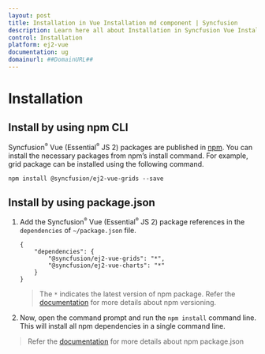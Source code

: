 ```yaml
---
layout: post
title: Installation in Vue Installation md component | Syncfusion
description: Learn here all about Installation in Syncfusion Vue Installation md component of Syncfusion Essential JS 2 and more.
control: Installation 
platform: ej2-vue
documentation: ug
domainurl: ##DomainURL##
---
```


<!-- markdownlint-disable MD024 -->

# Installation

## Install by using npm CLI

Syncfusion<sup style="font-size:70%">&reg;</sup> Vue (Essential<sup style="font-size:70%">&reg;</sup> JS 2) packages are published in [npm](https://www.npmjs.com/search?q=ej2-vue). You can install the necessary packages from npm’s install command. For example, grid package can be installed using the following command.

```
npm install @syncfusion/ej2-vue-grids --save
```

## Install by using package.json

1. Add the Syncfusion<sup style="font-size:70%">&reg;</sup> Vue (Essential<sup style="font-size:70%">&reg;</sup> JS 2) package references in the `dependencies` of `~/package.json` file.

    ```
    {
        "dependencies": {
            "@syncfusion/ej2-vue-grids": "*",
            "@syncfusion/ej2-vue-charts": "*"
        }
    }
    ```
    > The `*` indicates the latest version of npm package. Refer the [documentation](https://docs.npmjs.com/misc/semver#versions) for more details about npm versioning.

2. Now, open the command prompt and run the `npm install` command line. This will install all npm dependencies in a single command line.

> Refer the [documentation](https://docs.npmjs.com/files/package.json) for more details about npm package.json